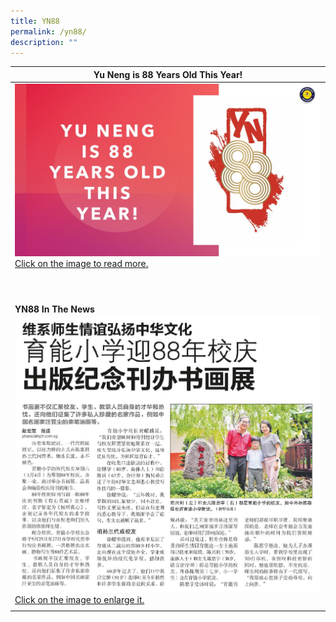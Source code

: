 ```yaml
---
title: YN88
permalink: /yn88/
description: ""
---
```

| Yu Neng is 88 Years Old This Year! |
| -------- | 
| <a href="https://heyzine.com/flip-book/5e121b992a.html"><img src="/images/YN88%20logo%20v2.jpg"/>Click on the image to read more.</a>| 
| </br> </br> </br><b>YN88 In The News</b>| 
| <a href="/images/YN88%20paper%20article.png"><img src="/images/YN88%20paper%20article.png"/>Click on the image to enlarge it.</a> |
||


